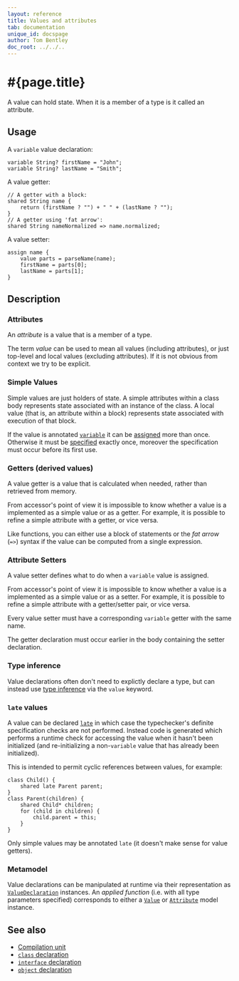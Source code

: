 ```yaml
---
layout: reference
title: Values and attributes
tab: documentation
unique_id: docspage
author: Tom Bentley
doc_root: ../../..
---
```


# #{page.title}

A value can hold state. When it is a member of a 
type is it called an attribute.

## Usage 

A `variable` value declaration:

<!-- id:attr -->
    variable String? firstName = "John";
    variable String? lastName = "Smith";

A value getter:

<!-- id:attr2 -->
<!-- cat-id: attr -->
    // A getter with a block:
    shared String name {
        return (firstName ? "") + " " + (lastName ? "");
    }
    // A getter using 'fat arrow':
    shared String nameNormalized => name.normalized;
    
A value setter:

<!-- cat-id: attr -->
<!-- cat-id: attr2 -->
<!-- cat: String[] parseName(String? name) { throw; } -->
    assign name {
        value parts = parseName(name);
        firstName = parts[0];
        lastName = parts[1];
    }
    

## Description

### Attributes

An *attribute* is a value that is a member of a type.

The term *value* can be used to mean all values (including attributes), or
just top-level and local values (excluding attributes). If it is not obvious 
from context we try to be explicit.

### Simple Values

Simple values are just holders of state. A simple attributes within a 
class body represents state associated with an instance of the class. A local 
value (that is, an attribute within a block) represents state associated 
with execution of that block.

If the value is annotated [`variable`](#{site.urls.apidoc_current}/index.html#variable) it can be 
[assigned](#{page.doc_root}/reference/operator/assign) more than once.
Otherwise it must be [specified](../../statement/specification) 
exactly once, moreover the specification must occur before its first use.

### Getters (derived values)

A value getter is a value that is calculated when needed, rather than retrieved from memory.

From accessor's point of view it is impossible to know whether a value is a 
implemented as a simple value or as a getter. For example, it is possible to 
refine a simple attribute with a getter, or vice versa.

Like functions, you can either use a block of statements or the *fat arrow*
(`=>`) syntax if the value can be computed from a single expression.

### Attribute Setters

A value setter defines what to do when a `variable` value is assigned.

From accessor's point of view it is impossible to know whether a value is a 
implemented as a simple value or as a setter. For example, it is possible to 
refine a simple attribute with a getter/setter pair, or vice versa.

Every value setter must have a corresponding `variable` getter with the same name. 

The getter declaration must occur earlier in the body containing the setter 
declaration.

### Type inference

Value declarations often don't need to explictly declare a type, 
but can instead use 
[type inference](../type-inference) via the `value` keyword.

### `late` values

A value can be declared [`late`](#{site.urls.apidoc_current}/index.html#late) 
in which case the typechecker's
definite specification checks are not performed. Instead code is generated 
which performs a runtime check for accessing the value when it hasn't 
been initialized (and re-initializing a
non-`variable` value that has already been initialized). 

This is intended to permit cyclic references between values, for example:

    class Child() {
        shared late Parent parent;
    }
    class Parent(children) {
        shared Child* children;
        for (child in children) {
            child.parent = this;
        }
    }

Only simple values may be annotated `late` 
(it doesn't make sense for value getters). 

### Metamodel

Value declarations can be manipulated at runtime via their representation as
[`ValueDeclaration`](#{site.urls.apidoc_current}/meta/declaration/ValueDeclaration.type.html) 
instances. An *applied function* (i.e. with all type parameters specified) corresponds to 
either a 
[`Value`](#{site.urls.apidoc_current}/meta/model/Value.type.html) or 
[`Attribute`](#{site.urls.apidoc_current}/meta/model/Attribute.type.html) model instance.

## See also

* [Compilation unit](../compilation-unit)
* [`class` declaration](../class)
* [`interface` declaration](../interface)
* [`object` declaration](../object)
